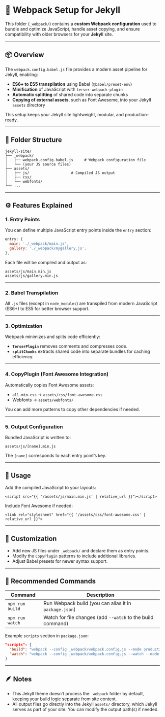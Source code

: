 # 🧱 Webpack Setup for Jekyll

This folder (`_webpack/`) contains a **custom Webpack configuration** used to bundle and optimize JavaScript, handle asset copying, and ensure compatibility with older browsers for your **Jekyll** site.

---

## 📦 Overview

The `webpack.config.babel.js` file provides a modern asset pipeline for Jekyll, enabling:

* **ES6+ to ES5 transpilation** using Babel (`@babel/preset-env`)
* **Minification** of JavaScript with `terser-webpack-plugin`
* **Automatic splitting** of shared code into separate chunks
* **Copying of external assets**, such as Font Awesome, into your Jekyll `assets` directory

This setup keeps your Jekyll site lightweight, modular, and production-ready.

---

## 📁 Folder Structure

```
jekyll-site/
├── _webpack/
│   ├── webpack.config.babel.js     # Webpack configuration file
│   └── (your JS source files)
├── assets/
│   ├── js/                   # Compiled JS output
│   ├── css/
│   └── webfonts/
└── ...
```

---

## ⚙️ Features Explained

### 1. **Entry Points**

You can define multiple JavaScript entry points inside the `entry` section:

```js
entry: {
  main: './_webpack/main.js',
  gallery: './_webpack/mygallery.js',
},
```

Each file will be compiled and output as:

```
assets/js/main.min.js
assets/js/gallery.min.js
```

---

### 2. **Babel Transpilation**

All `.js` files (except in `node_modules`) are transpiled from modern JavaScript (ES6+) to ES5 for better browser support.

---

### 3. **Optimization**

Webpack minimizes and splits code efficiently:

* **`TerserPlugin`** removes comments and compresses code.
* **`splitChunks`** extracts shared code into separate bundles for caching efficiency.

---

### 4. **CopyPlugin (Font Awesome Integration)**

Automatically copies Font Awesome assets:

* `all.min.css` → `assets/css/font-awesome.css`
* Webfonts → `assets/webfonts/`

You can add more patterns to copy other dependencies if needed.

---

### 5. **Output Configuration**

Bundled JavaScript is written to:

```
assets/js/[name].min.js
```

The `[name]` corresponds to each entry point’s key.

---

## 🚀 Usage

Add the compiled JavaScript to your layouts:

```liquid
<script src="{{ '/assets/js/main.min.js' | relative_url }}"></script>
```

Include Font Awesome if needed:

```liquid
<link rel="stylesheet" href="{{ '/assets/css/font-awesome.css' | relative_url }}">
```

---

## 🧩 Customization

* Add new JS files under `_webpack/` and declare them as entry points.
* Modify the `CopyPlugin` patterns to include additional libraries.
* Adjust Babel presets for newer syntax support.

---

## 🧰 Recommended Commands

| Command         | Description                                                 |
| --------------- | ----------------------------------------------------------- |
| `npm run build` | Run Webpack build (you can alias it in `package.json`)      |
| `npm run watch` | Watch for file changes (add `--watch` to the build command) |

Example `scripts` section in `package.json`:

```json
"scripts": {
  "build": "webpack --config _webpack/webpack.config.js --mode production",
  "watch": "webpack --config _webpack/webpack.config.js --watch --mode development"
}
```

---

## 🪶 Notes

* This Jekyll theme doesn’t process the `_webpack` folder by default, keeping your build logic separate from site content.
* All output files go directly into the Jekyll `assets/` directory, which Jekyll serves as part of your site. You can modify the output path(s) if needed.
